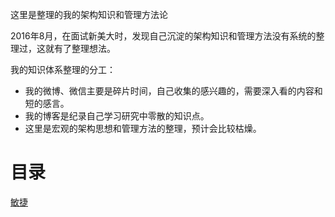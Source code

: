 
这里是整理的我的架构知识和管理方法论

2016年8月，在面试新美大时，发现自己沉淀的架构知识和管理方法没有系统的整理过，这就有了整理想法。


我的知识体系整理的分工：  

+ 我的微博、微信主要是碎片时间，自己收集的感兴趣的，需要深入看的内容和短的感言。  
+ 我的博客是纪录自己学习研究中零散的知识点。  
+ 这里是宏观的架构思想和管理方法的整理，预计会比较枯燥。


# 目录

[敏捷](scrum/scrum.md)

